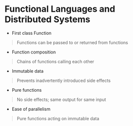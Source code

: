 # Functional Languages and Distributed Systems

* First class Function
> Functions can be passed to or returned from functions

* Function composition
> Chains of functions calling each other

* Immutable data
> Prevents inadvertently introduced side effects

* Pure functions
> No side effects; same output for same input

* Ease of parallelism
> Pure functions acting on immutable data
